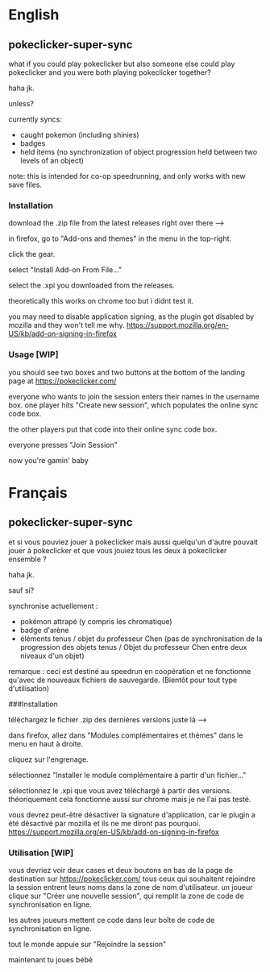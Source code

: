 # English
## pokeclicker-super-sync

what if you could play pokeclicker but also someone else could play pokeclicker and you were both playing pokeclicker together?

haha jk.

unless?

currently syncs:
- caught pokemon (including shinies)
- badges
- held items (no synchronization of object progression held between two levels of an object)

note: this is intended for co-op speedrunning, and only works with new save files. 

### Installation

download the .zip file from the latest releases right over there -->

in firefox, go to "Add-ons and themes" in the menu in the top-right.

click the gear.

select "Install Add-on From File..."

select the .xpi you downloaded from the releases.

theoretically this works on chrome too but i didnt test it.

you may need to disable application signing, as the plugin got disabled by mozilla and they won't tell me why. https://support.mozilla.org/en-US/kb/add-on-signing-in-firefox

### Usage [WIP]

you should see two boxes and two buttons at the bottom of the landing page at https://pokeclicker.com/

everyone who wants to join the session enters their names in the username box. one player hits "Create new session", which populates the online sync code box.

the other players put that code into their online sync code box.

everyone presses "Join Session"

now you're gamin' baby

# Français
## pokeclicker-super-sync

et si vous pouviez jouer à pokeclicker mais aussi quelqu'un d'autre pouvait jouer à pokeclicker et que vous jouiez tous les deux à pokeclicker ensemble ?

haha jk.

sauf si?

synchronise actuellement :
- pokémon attrapé (y compris les chromatique)
- badge d'arène 
- éléments tenus / objet du professeur Chen (pas de synchronisation de la progression des objets tenus / Objet du professeur Chen entre deux niveaux d'un objet)

remarque : ceci est destiné au speedrun en coopération et ne fonctionne qu'avec de nouveaux fichiers de sauvegarde. (Bientôt pour tout type d'utilisation)

###Installation

téléchargez le fichier .zip des dernières versions juste là -->

dans firefox, allez dans "Modules complémentaires et thèmes" dans le menu en haut à droite.

cliquez sur l'engrenage.

sélectionnez "Installer le module complémentaire à partir d'un fichier..."

sélectionnez le .xpi que vous avez téléchargé à partir des versions.
théoriquement cela fonctionne aussi sur chrome mais je ne l'ai pas testé.

vous devrez peut-être désactiver la signature d'application, car le plugin a été désactivé par mozilla et ils ne me diront pas pourquoi. https://support.mozilla.org/en-US/kb/add-on-signing-in-firefox

### Utilisation [WIP]

vous devriez voir deux cases et deux boutons en bas de la page de destination sur https://pokeclicker.com/
tous ceux qui souhaitent rejoindre la session entrent leurs noms dans la zone de nom d'utilisateur. un joueur clique sur "Créer une nouvelle session", qui remplit la zone de code de synchronisation en ligne.

les autres joueurs mettent ce code dans leur boîte de code de synchronisation en ligne.

tout le monde appuie sur "Rejoindre la session"

maintenant tu joues bébé